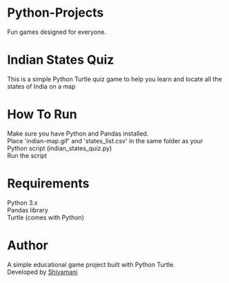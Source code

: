 # Python-Projects
Fun games designed for everyone.

# Indian States Quiz
This is a simple Python Turtle quiz game to help you learn and locate all the states of India on a map

# How To Run
Make sure you have Python and Pandas  installed.<br>
Place 'indian-map.gif' and 'states_list.csv' in the same folder as your Python script (indian_states_quiz.py)
<br>
Run the script

# Requirements
Python 3.x
<br>
Pandas library
<br>
Turtle (comes with Python)
<br>

# Author
A simple educational game project built with Python Turtle.
<br>
Developed by [Shivamani](https://github.com/Shiva-1160)




